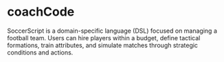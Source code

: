 # coachCode
SoccerScript is a domain-specific language (DSL) focused on managing a football team. Users can hire players within a budget, define tactical formations, train attributes, and simulate matches through strategic conditions and actions.
